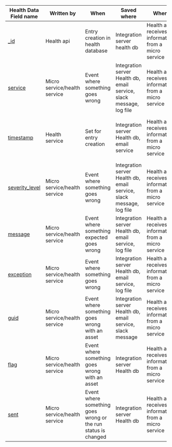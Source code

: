 | Health Data Field name  | Written by          | When          | Saved where        | When       | Relevant into      |
|--------------------------------|---------------------|---------------|--------------------|------------|--------------------|
| [_id](Health_field_descriptions/_id.md) | Health api | Entry creation in health database | Integration server health db | Health api receives information from a micro service | Consist of the service prefix_id value and a cleaned up timestamp. |
| [service](Health_field_descriptions/service.md) | Micro service/health service | Event where something goes wrong | Integration server Health db, email service, slack message, log file | Health api receives information from a micro service | The name of the micro service contacting the health api |
| [timestamp](Health_field_descriptions/timestamp.md) | Health service | Set for entry creation | Integration server Health db, email service | Health api receives information from a micro service | Timestamp created when entry is logged in the health collection (mongo db) |
| [severity_level](Health_field_descriptions/severity_level.md) | Micro service/health service | Event where something goes wrong | Integration server Health db, email service, slack message, log file | Health api receives information from a micro service | The severity level for the entry: ERROR or WARNING - we can add additional ones if we need |
| [message](Health_field_descriptions/message.md) | Micro service/health service | Event where something expected goes wrong | Integration server Health db, email service, log file | Health api receives information from a micro service | Message written in the code guessing at most likely reason for this warning |
| [exception](Health_field_descriptions/exception.md) | Micro service/health service | Event where something goes wrong | Integration server Health db, email service, log file | Health api receives information from a micro service | This is an optional field, not all warnings will include an exception |
| [guid](Health_field_descriptions/guid.md) | Micro service/health service | Event where something goes wrong with an asset| Integration server Health db, email service, slack message | Health api receives information from a micro service | This is an optional field, not all warnings/error are specific to an asset |
| [flag](Health_field_descriptions/flag.md) | Micro service/health service | Event where something goes wrong with an asset | Integration server Health db | Health api receives information from a micro service | This is an optional field, not all warnings/error are specific to an asset |
| [sent](Health_field_descriptions/sent.md) | Micro service/health service | Event where something goes wrong or the run status is changed | Integration server Health db | Health api receives information from a micro service |  |